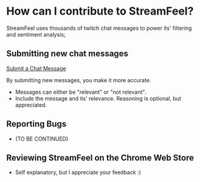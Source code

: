 # How can I contribute to StreamFeel?

StreamFeel uses thousands of twitch chat messages to power its' filtering and sentiment analysis; 

## Submitting new chat messages

[Submit a Chat Message](https://github.com/abrowne2/StreamFeel/issues/new?title=Improving+Chat+Filter&assignee=abrowne2&body=Please+enter+your+message+here+and+its'+relevance.&labels[]=message)

By submitting new messages, you make it more accurate.
* Messages can either be "relevant" or "not relevant".
* Include the message and its' relevance. Reasoning is optional, but appreciated.

## Reporting Bugs 
* (TO BE CONTINUED)

## Reviewing StreamFeel on the Chrome Web Store
* Self explanatory, but I appreciate your feedback :)




